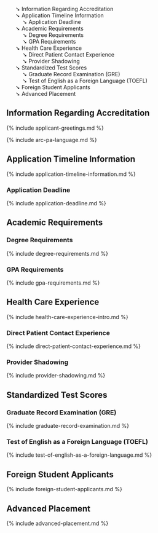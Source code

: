 <ul class="table-of-contents" id="toc">
<li><a href="#information-regarding-accreditation">➘ Information Regarding Accreditation</a></li>
<li><a href="#application-timeline-information">➘ Application Timeline Information</a>
    <ul>
    <li><a href="#application-deadline">➘ Application Deadline</a></li>
    </ul>
</li>
<li><a href="#academic-requirements">➘ Academic Requirements</a>
    <ul>
    <li><a href="#degree-requirements">➘ Degree Requirements</a></li>
    <li><a href="#gpa-requirements">➘ GPA Requirements</a></li>
    </ul>
</li>
<li><a href="#health-care-experience">➘ Health Care Experience</a>
    <ul>
    <li><a href="#direct-patient-contact-experience">➘ Direct Patient Contact Experience</a></li>
    <li><a href="#provider-shadowing">➘ Provider Shadowing</a></li>
    </ul>
</li>
<li><a href="#standardized-test-scores">➘ Standardized Test Scores</a><br />
    <ul>
    <li><a href="#graduate-record-examination-gre">➘ Graduate Record Examination (GRE)</a></li>
    <li><a href="#test-of-english-as-a-foreign-language-toefl">➘ Test of English as a Foreign Language (TOEFL)</a></li>
    </ul>
</li>
<li><a href="#foreign-student-applicants">➘ Foreign Student Applicants</a></li>
<li><a href="#advanced-placement">➘ Advanced Placement</a></li>
</ul>

## Information Regarding Accreditation 

{% include applicant-greetings.md %}

{% include arc-pa-language.md %}

## Application Timeline Information

{% include application-timeline-information.md %}

### Application Deadline

{% include application-deadline.md %}

## Academic Requirements

### Degree Requirements

{% include degree-requirements.md %}

### GPA Requirements

{% include gpa-requirements.md %}

## Health Care Experience

{% include health-care-experience-intro.md %}

### Direct Patient Contact Experience

{% include direct-patient-contact-experience.md %}

### Provider Shadowing

{% include provider-shadowing.md %}

## Standardized Test Scores

### Graduate Record Examination (GRE) 

{% include graduate-record-examination.md %}

### Test of English as a Foreign Language (TOEFL)

{% include test-of-english-as-a-foreign-language.md %}

## Foreign Student Applicants  

{% include foreign-student-applicants.md %}

## Advanced Placement

{% include advanced-placement.md %}